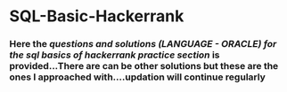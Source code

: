 # SQL-Basic-Hackerrank
### **Here the *questions and solutions (LANGUAGE - ORACLE) for the sql basics of hackerrank practice section* is provided...There are can be other solutions but these are the ones I approached with....updation will continue regularly**
